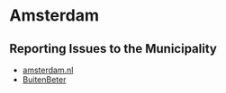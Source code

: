 # Amsterdam

## Reporting Issues to the Municipality

- [amsterdam.nl](https://www.amsterdam.nl/veelgevraagd/melding-openbare-ruimte-en-overlast-cd609)
- [BuitenBeter](https://www.buitenbeter.nl/)
